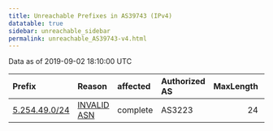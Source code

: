 ```yaml
---
title: Unreachable Prefixes in AS39743 (IPv4)
datatable: true
sidebar: unreachable_sidebar
permalink: unreachable_AS39743-v4.html
---
```


Data as of 2019-09-02 18:10:00 UTC


<div class="datatable-begin"></div>

| Prefix                                               | Reason                                                                                               | affected   | Authorized AS   |   MaxLength | Anchor                                         |   unreachable /24s |
|:-----------------------------------------------------|:-----------------------------------------------------------------------------------------------------|:-----------|:----------------|------------:|:-----------------------------------------------|-------------------:|
| [5.254.49.0/24](https://stat.ripe.net/5.254.49.0/24) | [INVALID ASN](https://rpki-validator.ripe.net/announcement-preview?asn=AS39743&prefix=5.254.49.0/24) | complete   | AS3223          |          24 | [RIPE](unreachable_RIPE_NCC_RPKI_Root-v4.html) |                  1 |

<div class="datatable-end"></div>